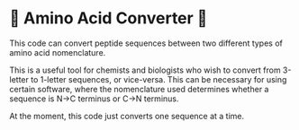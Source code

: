 # 🧬 Amino Acid Converter 🧬

This code can convert peptide sequences between two different types of amino acid nomenclature. 

This is a useful tool for chemists and biologists who wish to convert from 3-letter to 1-letter sequences, or vice-versa. This can be necessary for using certain software, where the nomenclature used determines whether a sequence is N->C terminus or C->N terminus.

At the moment, this code just converts one sequence at a time.
